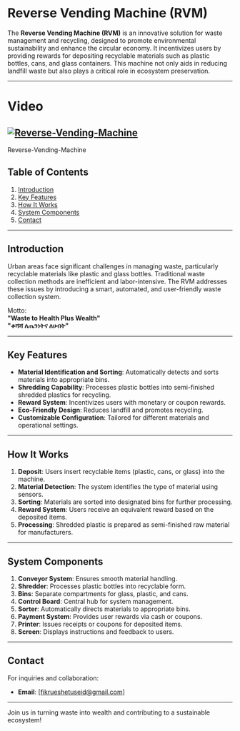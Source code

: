 
# Reverse Vending Machine (RVM)

The **Reverse Vending Machine (RVM)** is an innovative solution for waste management and recycling, designed to promote environmental sustainability and enhance the circular economy. It incentivizes users by providing rewards for depositing recyclable materials such as plastic bottles, cans, and glass containers. This machine not only aids in reducing landfill waste but also plays a critical role in ecosystem preservation.

---
# Video

[![Reverse-Vending-Machine](https://img.youtube.com/vi/PSuxl_eE6xM/0.jpg)](https://www.youtube.com/PSuxl_eE6xM)
---
Reverse-Vending-Machine

## Table of Contents
1. [Introduction](#introduction)
2. [Key Features](#key-features)
3. [How It Works](#how-it-works)
4. [System Components](#system-components)
5. [Contact](#contact)

---

## Introduction

Urban areas face significant challenges in managing waste, particularly recyclable materials like plastic and glass bottles. Traditional waste collection methods are inefficient and labor-intensive. The RVM addresses these issues by introducing a smart, automated, and user-friendly waste collection system.

Motto:  
**"Waste to Health Plus Wealth"**  
**"ቆሻሻ ለጤንነትና ለሀብት"**

---

## Key Features

- **Material Identification and Sorting**: Automatically detects and sorts materials into appropriate bins.
- **Shredding Capability**: Processes plastic bottles into semi-finished shredded plastics for recycling.
- **Reward System**: Incentivizes users with monetary or coupon rewards.
- **Eco-Friendly Design**: Reduces landfill and promotes recycling.
- **Customizable Configuration**: Tailored for different materials and operational settings.

---

## How It Works

1. **Deposit**: Users insert recyclable items (plastic, cans, or glass) into the machine.
2. **Material Detection**: The system identifies the type of material using sensors.
3. **Sorting**: Materials are sorted into designated bins for further processing.
4. **Reward System**: Users receive an equivalent reward based on the deposited items.
5. **Processing**: Shredded plastic is prepared as semi-finished raw material for manufacturers.


---

## System Components

1. **Conveyor System**: Ensures smooth material handling.
2. **Shredder**: Processes plastic bottles into recyclable form.
3. **Bins**: Separate compartments for glass, plastic, and cans.
4. **Control Board**: Central hub for system management.
5. **Sorter**: Automatically directs materials to appropriate bins.
6. **Payment System**: Provides user rewards via cash or coupons.
7. **Printer**: Issues receipts or coupons for deposited items.
8. **Screen**: Displays instructions and feedback to users.

---





## Contact

For inquiries and collaboration:
- **Email**: [fikrueshetuseid@gmail.com]

---

Join us in turning waste into wealth and contributing to a sustainable ecosystem!
